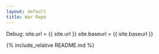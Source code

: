 ```yaml
---
layout: default
title: War Repo
---
```



  Debug: 
  site.url = {{ site.url }}
  site.baseurl = {{ site.baseurl }}

{% include_relative README.md %}

